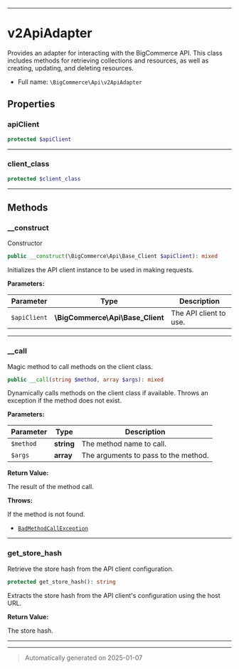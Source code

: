 ***

# v2ApiAdapter

Provides an adapter for interacting with the BigCommerce API. This class includes methods for
retrieving collections and resources, as well as creating, updating, and deleting resources.



* Full name: `\BigCommerce\Api\v2ApiAdapter`



## Properties


### apiClient



```php
protected $apiClient
```







***

### client_class



```php
protected $client_class
```







***

## Methods


### __construct

Constructor

```php
public __construct(\BigCommerce\Api\Base_Client $apiClient): mixed
```

Initializes the API client instance to be used in making requests.






**Parameters:**

| Parameter | Type | Description |
|-----------|------|-------------|
| `$apiClient` | **\BigCommerce\Api\Base_Client** | The API client to use. |





***

### __call

Magic method to call methods on the client class.

```php
public __call(string $method, array $args): mixed
```

Dynamically calls methods on the client class if available. Throws an exception if the method does not exist.






**Parameters:**

| Parameter | Type | Description |
|-----------|------|-------------|
| `$method` | **string** | The method name to call. |
| `$args` | **array** | The arguments to pass to the method. |


**Return Value:**

The result of the method call.



**Throws:**
<p>If the method is not found.</p>

- [`BadMethodCallException`](./classes/BadMethodCallException.md)



***

### get_store_hash

Retrieve the store hash from the API client configuration.

```php
protected get_store_hash(): string
```

Extracts the store hash from the API client's configuration using the host URL.







**Return Value:**

The store hash.




***


***
> Automatically generated on 2025-01-07
